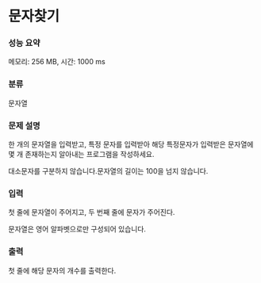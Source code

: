 # 문자찾기

### 성능 요약

메모리: 256 MB, 시간: 1000 ms

### 분류

문자열

### 문제 설명

<p>한 개의 문자열을 입력받고, 특정 문자를 입력받아 해당 특정문자가 입력받은 문자열에 몇 개 존재하는지 알아내는 프로그램을 작성하세요.

대소문자를 구분하지 않습니다.문자열의 길이는 100을 넘지 않습니다.</p>

### 입력

 <p>첫 줄에 문자열이 주어지고, 두 번째 줄에 문자가 주어진다.

문자열은 영어 알파벳으로만 구성되어 있습니다.</p>

### 출력

 <p>첫 줄에 해당 문자의 개수를 출력한다.</p>
